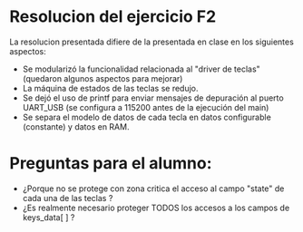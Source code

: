 # Resolucion del ejercicio F2

La resolucion presentada difiere de la presentada en clase en los siguientes aspectos:

- Se modularizó la funcionalidad relacionada al "driver de teclas" (quedaron algunos aspectos para mejorar)
- La máquina de estados de las teclas se redujo.
- Se dejó el uso de printf para enviar mensajes de depuración al puerto UART_USB (se configura a 115200 antes de la ejecución del main)
- Se separa el modelo de datos de cada tecla en datos configurable (constante) y datos en RAM.


# Preguntas para el alumno:

- ¿Porque no se protege con zona critica el acceso al campo "state" de cada una de las teclas ?
- ¿Es realmente necesario proteger TODOS los accesos a los campos de keys_data[ ] ?

